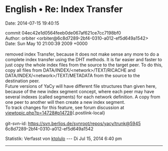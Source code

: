 English • Re: Index Transfer
============================

Date: 2014-07-15 19:40:15

commit 04ec42e1d0564feeb0de067af621ce7cc7198bf0\
Author: orbiter \<orbiter\@6c8d7289-2bf4-0310-a012-ef5d649a1542\>\
Date: Sun May 10 21:00:39 2009 +0000\
\
removed index Transfer, because it does not make sense any more to do a
complete index transfer using the DHT methods. It is far easier and
faster to just copy the whole index files from the source to the target
peer. To do this, copy all files from
DATA/INDEX/\<network\>/TEXT/RICACHE and
DATA/INDEX/\<network\>/TEXT/METADATA from the source to the destination
peer.\
Future versions of YaCy will have different file structures than given
here, because of the new index segment concept, where each peer may have
several indexes (called segments) for each network definition. A copy
from one peer to another will then create a new index segment.\
To track changes for this feature, see forum discussion at\
[viewtopic.php?p=14728\#p14728](http://forum.yacy-websuche.de/viewtopic.php?p=14728#p14728){.postlink-local}\
\
git-svn-id: <https://svn.berlios.de/svnroot/repos/yacy/trunk@5945>
6c8d7289-2bf4-0310-a012-ef5d649a1542

Statistik: Verfasst von
[ktplulo](http://forum.yacy-websuche.de/memberlist.php?mode=viewprofile&u=2917)
--- Di Jul 15, 2014 6:40 pm

------------------------------------------------------------------------
